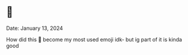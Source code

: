 # 💪

Date: January 13, 2024

How did this 💪 become my most used emoji idk- but ig part of it is kinda good